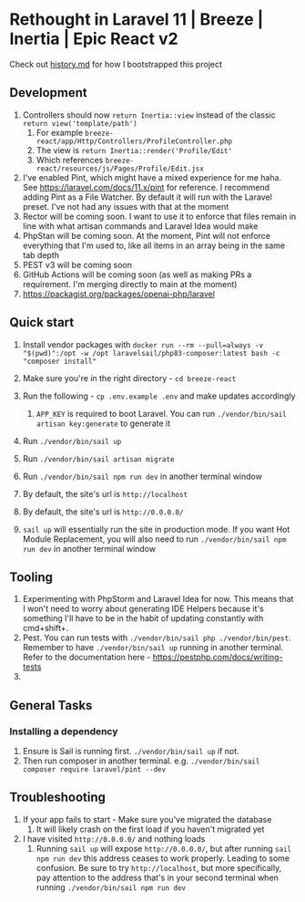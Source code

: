 # Rethought in Laravel 11 | Breeze | Inertia | Epic React v2

Check out [history.md](history.md) for how I bootstrapped this project

## Development

1. Controllers should now `return Inertia::view` instead of the classic `return view('template/path')`
    1. For example `breeze-react/app/Http/Controllers/ProfileController.php`
    2. The view is `return Inertia::render('Profile/Edit'`
    3. Which references `breeze-react/resources/js/Pages/Profile/Edit.jsx`
2. I've enabled Pint, which might have a mixed experience for me haha. See https://laravel.com/docs/11.x/pint for
   reference. I recommend adding Pint as a File Watcher. By default it will run with the Laravel preset. I've not had
   any issues with that at the moment
3. Rector will be coming soon. I want to use it to enforce that files remain in line with what artisan commands and
   Laravel Idea would make
4. PhpStan will be coming soon. At the moment, Pint will not enforce everything that I'm used to, like all items in an
   array being in the same tab depth
5. PEST v3 will be coming soon
6. GitHub Actions will be coming soon (as well as making PRs a requirement. I'm merging directly to main at the moment)
7. https://packagist.org/packages/openai-php/laravel

## Quick start

1. Install vendor packages with
   `docker run --rm --pull=always -v "$(pwd)":/opt -w /opt laravelsail/php83-composer:latest bash -c "composer install"`
2. Make sure you're in the right directory - `cd breeze-react`
3. Run the following - `cp .env.example .env` and make updates accordingly
    1. `APP_KEY` is required to boot Laravel. You can run `./vendor/bin/sail artisan key:generate` to generate it
4. Run `./vendor/bin/sail up`
5. Run `./vendor/bin/sail artisan migrate`
6. Run `./vendor/bin/sail npm run dev` in another terminal window
7. By default, the site's url is `http://localhost`

8. By default, the site's url is `http://0.0.0.0/`
9. `sail up` will essentially run the site in production mode. If you want Hot Module Replacement, you will also need to
   run `./vendor/bin/sail npm run dev` in another terminal window

## Tooling

1. Experimenting with PhpStorm and Laravel Idea for now. This means that I won't need to worry about generating IDE
   Helpers because it's something I'll have to be in the habit of updating constantly with cmd+shift+.
2. Pest. You can run tests with `./vendor/bin/sail php ./vendor/bin/pest`. Remember to have `./vendor/bin/sail up`
   running in another terminal. Refer to the documentation here - https://pestphp.com/docs/writing-tests
3.

## General Tasks

### Installing a dependency

1. Ensure is Sail is running first. `./vendor/bin/sail up` if not.
2. Then run composer in another terminal. e.g. `./vendor/bin/sail composer require laravel/pint --dev`

## Troubleshooting

1. If your app fails to start - Make sure you've migrated the database
    1. It will likely crash on the first load if you haven't migrated yet
2. I have visited `http://0.0.0.0/` and nothing loads
    1. Running `sail up` will expose `http://0.0.0.0/`, but after running `sail npm run dev` this address ceases to work
       properly. Leading to some confusion. Be sure to try `http://localhost`, but more specifically, pay attention to
       the address that's in your second terminal when running `./vendor/bin/sail npm run dev`
